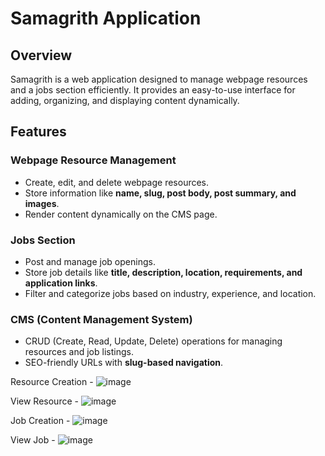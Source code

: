 # Samagrith Application

## Overview
Samagrith is a web application designed to manage webpage resources and a jobs section efficiently. It provides an easy-to-use interface for adding, organizing, and displaying content dynamically.

## Features

### Webpage Resource Management
- Create, edit, and delete webpage resources.
- Store information like **name, slug, post body, post summary, and images**.
- Render content dynamically on the CMS page.

### Jobs Section
- Post and manage job openings.
- Store job details like **title, description, location, requirements, and application links**.
- Filter and categorize jobs based on industry, experience, and location.

### CMS (Content Management System)
- CRUD (Create, Read, Update, Delete) operations for managing resources and job listings.
- SEO-friendly URLs with **slug-based navigation**.

Resource Creation -
![image](https://github.com/user-attachments/assets/dcbe68f2-8fd4-45e8-9775-f841062fc3cc)

View Resource - 
![image](https://github.com/user-attachments/assets/46320f95-bac2-4ffc-85ca-f389b58b1951)

Job Creation -
![image](https://github.com/user-attachments/assets/b9f24ff7-256a-4c83-974f-575a6737058f)

View Job -
![image](https://github.com/user-attachments/assets/fc899508-70b1-4720-8daa-3b432df367e6)


